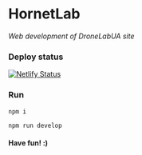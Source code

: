 # HornetLab

_Web development of DroneLabUA site_

### Deploy status

[![Netlify Status](https://api.netlify.com/api/v1/badges/22b20f60-e905-4a49-bf39-8221eeebe42a/deploy-status)](https://app.netlify.com/sites/dronelabua/deploys)

### Run

`npm i`

`npm run develop`

#### Have fun! :)
